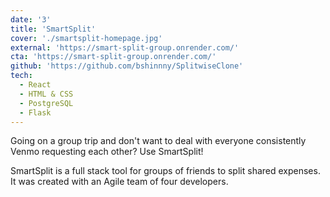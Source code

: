 ```yaml
---
date: '3'
title: 'SmartSplit'
cover: './smartsplit-homepage.jpg'
external: 'https://smart-split-group.onrender.com/'
cta: 'https://smart-split-group.onrender.com/'
github: 'https://github.com/bshinnny/SplitwiseClone'
tech:
  - React
  - HTML & CSS
  - PostgreSQL
  - Flask
---
```


Going on a group trip and don't want to deal with everyone consistently Venmo requesting each other? Use SmartSplit!

SmartSplit is a full stack tool for groups of friends to split shared expenses. It was created with an Agile team of four developers.
